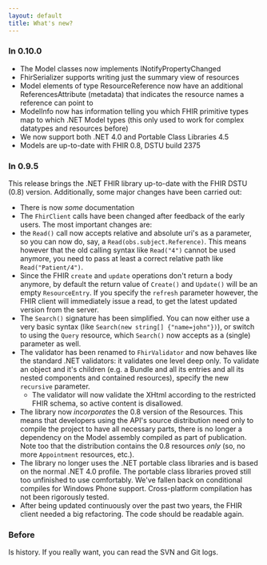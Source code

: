 ```yaml
---
layout: default
title: What's new?
---
```


### In 0.10.0
* The Model classes now implements INotifyPropertyChanged
* FhirSerializer supports writing just the summary view of resources
* Model elements of type ResourceReference now have an additional ReferencesAttribute (metadata) that indicates the resource names a reference can point to
* ModelInfo now has information telling you which FHIR primitive types map to which .NET Model types (this only used to work for complex datatypes and resources before)
* We now support both .NET 4.0 and Portable Class Libraries 4.5
* Models are up-to-date with FHIR 0.8, DSTU build 2375

### In 0.9.5
This release brings the .NET FHIR library up-to-date with the FHIR DSTU (0.8) version. Additionally, some major changes have been carried out:

* There is now *some* documentation
* The `FhirClient` calls have been changed after feedback of the early users. The most important changes are:
 *	the `Read()` call now accepts relative and absolute uri's as a parameter, so you can now do, say, a `Read(obs.subject.Reference)`. This means however that the old calling syntax like `Read("4")` cannot be used anymore, you need to pass at least a correct relative path like `Read("Patient/4")`.
 * Since the FHIR `create` and `update` operations don't return a body anymore, by default the return value of `Create()` and `Update()` will be an empty `ResourceEntry`. If you specify the `refresh` parameter however, the FHIR client will immediately issue a read, to get the latest updated version from the server.
 * The `Search()` signature has been simplified. You can now either use a very basic syntax (like `Search(new string[] {"name=john"})`), or switch to using the `Query` resource, which `Search()` now accepts as a (single) parameter as well.
* The validator has been renamed to `FhirValidator` and now behaves like the standard .NET validators: it validates one level deep only. To validate an object and it's children (e.g. a Bundle and all its entries and all its nested components and contained resources), specify the new `recursive` parameter.
	* The validator will now validate the XHtml according to the restricted FHIR schema, so active content is disallowed. 
*  The library now *incorporates* the 0.8 version of the Resources. This means that developers using the API's source distribution need only to compile the project to have all necessary parts, there is no longer a dependency on the Model assembly compiled as part of publication. Note too that the distribution contains the 0.8 resources *only* (so, no more `Appointment` resources, etc.).
* The library no longer uses the .NET portable class libraries and is based on the normal .NET 4.0 profile. The portable class libraries proved still too unfinished to use comfortably. We've fallen back on conditional compiles for Windows Phone support. Cross-platform compilation has not been rigorously tested.
* After being updated continuously over the past two years, the FHIR client needed a big refactoring. The code should be readable again.

### Before
Is history. If you really want, you can read the SVN and Git logs.

  
